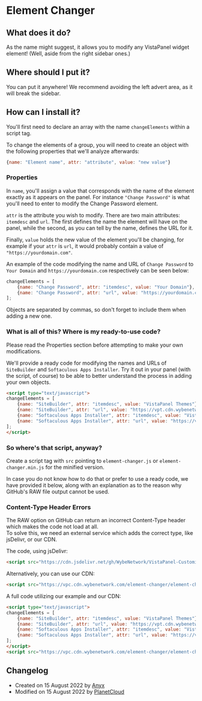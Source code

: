 # Element Changer  

## What does it do?  
As the name might suggest, it allows you to modify any VistaPanel widget element! (Well, aside from the right sidebar ones.)

## Where should I put it?  
You can put it anywhere! We recommend avoiding the left advert area, as it will break the sidebar.

## How can I install it?   
You'll first need to declare an array with the name ``changeElements`` within a script tag.  

To change the elements of a group, you will need to create an object with the following properties that we'll analyze afterwards:
```js
{name: "Element name", attr: "attribute", value: "new value"}
```

### Properties

In ``name``, you'll assign a value that corresponds with the name of the element exactly as it appears on the panel. For instance ``"Change Password"`` is what you'll need to enter to modify the Change Password element.

``attr`` is the attribute you wish to modify. There are two main attributes:
``itemdesc`` and ``url``. 
The first defines the name the element will have on the panel, while the second, as you can tell by the name, defines the URL for it.

Finally, ``value`` holds the new value of the element you'll be changing, for example if your ``attr`` is ``url``, it would probably contain a value of ``"https://yourdomain.com"``.

An example of the code modifying the name and URL of ``Change Password`` to ``Your Domain`` and ``https://yourdomain.com`` respectively can be seen below:
```js
changeElements = [
    {name: "Change Password", attr: "itemdesc", value: "Your Domain"},
    {name: "Change Password", attr: "url", value: "https://yourdomain.com"}
];
```
Objects are separated by commas, so don't forget to include them when adding a new one.

### What is all of this? Where is my ready-to-use code?
Please read the Properties section before attempting to make your own modifications.

We'll provide a ready code for modifying the names and URLs of ``SiteBuilder`` and ``Softaculous Apps Installer``. Try it out in your panel (with the script, of course) to be able to better understand the process in adding your own objects.
```html
<script type="text/javascript">
changeElements = [
    {name: "SiteBuilder", attr: "itemdesc", value: "VistaPanel Themes"},
    {name: "SiteBuilder", attr: "url", value: "https://vpt.cdn.wybenetwork.com"},
    {name: "Softaculous Apps Installer", attr: "itemdesc", value: "VistaPanel Customizations"},
    {name: "Softaculous Apps Installer", attr: "url", value: "https://vpc.cdn.wybenetwork.com"}
];
</script>
```
### So where's that script, anyway?
Create a script tag with `src` pointing to `element-changer.js` or ``element-changer.min.js`` for the minified version.  

In case you do not know how to do that or prefer to use a ready code, we have provided it below, along with an explanation as to the reason why GitHub's RAW file output cannot be used.

###  Content-Type Header Errors
The RAW option on GitHub can return an incorrect Content-Type header which makes the code not load at all.  
To solve this, we need an external service which adds the correct type, like jsDelivr, or our CDN.

The code, using jsDelivr:
```html
<script src="https://cdn.jsdelivr.net/gh/WybeNetwork/VistaPanel-Customizations@2.2.0/element-changer/element-changer.js" type="text/javascript"></script>
```
Alternatively, you can use our CDN:
```html
<script src="https://vpc.cdn.wybenetwork.com/element-changer/element-changer.js" type="text/javascript"></script>
```
A full code utilizing our example and our CDN:
```html
<script type="text/javascript">
changeElements = [
    {name: "SiteBuilder", attr: "itemdesc", value: "VistaPanel Themes"},
    {name: "SiteBuilder", attr: "url", value: "https://vpt.cdn.wybenetwork.com"},
    {name: "Softaculous Apps Installer", attr: "itemdesc", value: "VistaPanel Customizations"},
    {name: "Softaculous Apps Installer", attr: "url", value: "https://vpc.cdn.wybenetwork.com"}
];
</script>
<script src="https://vpc.cdn.wybenetwork.com/element-changer/element-changer.js" type="text/javascript"></script>
```
## Changelog
* Created on 15 August 2022 by [Anyx](https://github.com/4yx)
* Modified on 15 August 2022 by [PlanetCloud](https://github.com/PlanetTheCloud)